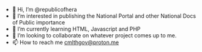 - 👋 Hi, I’m @republicofhera
- 👀 I’m interested in publishing the National Portal and other National Docs of Public importance
- 🌱 I’m currently learning HTML, Javascript and PHP
- 💞️ I’m looking to collaborate on whatever project comes up to me.
- 📫 How to reach me cmlthgov@proton.me

<!---
republicofhera/republicofhera is a ✨ special ✨ repository because its `README.md` (this file) appears on your GitHub profile.
You can click the Preview link to take a look at your changes.
--->
